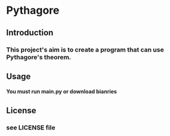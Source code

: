# Pythagore
## Introduction
### This project's aim is to create a program that can use Pythagore's theorem.
## Usage
#### You must run main.py or download bianries
## License
### see LICENSE file
